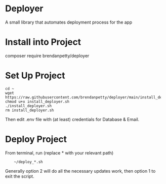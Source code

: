 # Deployer
A small library that automates deployment process for the app

# Install into Project
composer require brendanpetty/deployer

# Set Up Project

```
cd ~
wget https://raw.githubusercontent.com/brendanpetty/deployer/main/install_deployer.sh
chmod u+x install_deployer.sh
./install_deployer.sh
rm install_deployer.sh
```

Then edit .env file with (at least) credentials for Database & Email.

# Deploy Project

From terminal, run (replace * with your relevant path)
```
    ~/deploy_*.sh
```

Generally option 2 will do all the necessary updates work, then option 1 to exit the script.